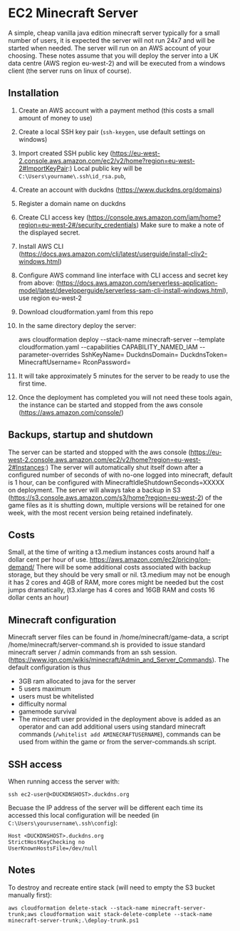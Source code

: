 # EC2 Minecraft Server

A simple, cheap vanilla java edition minecraft server typically for a small number of users, it is expected the server will not run 24x7 and will be started when needed. The server will run on an AWS account of your choosing. These notes assume that you will deploy the server into a UK data centre (AWS region eu-west-2) and will be executed from a windows client (the server runs on linux of course). 

## Installation
1. Create an AWS account with a payment method (this costs a small amount of money to use)
1. Create a local SSH key pair (`ssh-keygen`, use default settings on windows)
1. Import created SSH public key (https://eu-west-2.console.aws.amazon.com/ec2/v2/home?region=eu-west-2#ImportKeyPair:)
Local public key will be `C:\Users\yourname\.ssh\id_rsa.pub`, 
1. Create an account with duckdns (https://www.duckdns.org/domains)
1. Register a domain name on duckdns
1. Create CLI access key (https://console.aws.amazon.com/iam/home?region=eu-west-2#/security_credentials) Make sure to make a note of the displayed secret. 
1. Install AWS CLI (https://docs.aws.amazon.com/cli/latest/userguide/install-cliv2-windows.html)
1. Configure AWS command line interface with CLI access and secret key from above: (https://docs.aws.amazon.com/serverless-application-model/latest/developerguide/serverless-sam-cli-install-windows.html), use region eu-west-2
1. Download cloudformation.yaml from this repo
1. In the same directory deploy the server:

	aws cloudformation deploy --stack-name minecraft-server --template cloudformation.yaml --capabilities CAPABILITY_NAMED_IAM --parameter-overrides SshKeyName=<MYKEYNAME> DuckdnsDomain=<DUCKDNSHOST> DuckdnsToken=<DUCKDNSTOKEN> MinecraftUsername=<MINECRAFTUSERNAME> RconPassword=<MAKEAPASSWORDUP> 

1. It will take approximately 5 minutes for the server to be ready to use the first time.
1. Once the deployment has completed you will not need these tools again, the instance can be started and stopped from the aws console (https://aws.amazon.com/console/)

## Backups, startup and shutdown
The server can be started and stopped with the aws console (https://eu-west-2.console.aws.amazon.com/ec2/v2/home?region=eu-west-2#Instances:)
The server will automatically shut itself down after a configured number of seconds of with no-one logged into minecraft, default is 1 hour, can be configured with MinecraftIdleShutdownSeconds=XXXXX on deployment.
The server will always take a backup in S3 (https://s3.console.aws.amazon.com/s3/home?region=eu-west-2) of the game files as it is shutting down, multiple versions will be retained for one week, with the most recent version being retained indefinately.

## Costs
Small, at the time of writing a t3.medium instances costs around half a dollar cent per hour of use.
https://aws.amazon.com/ec2/pricing/on-demand/ 
There will be some additional costs associated with backup storage, but they should be very small or nil.
t3.medium may not be enough it has 2 cores and 4GB of RAM, more cores might be needed but the cost jumps dramatically, (t3.xlarge has 4 cores and 16GB RAM and costs 16 dollar cents an hour)

## Minecraft configuration
Minecraft server files can be found in /home/minecraft/game-data, a script /home/minecraft/server-command.sh is provided to issue standard minecraft server / admin commands from an ssh session. (https://www.ign.com/wikis/minecraft/Admin_and_Server_Commands). The default configuration is thus
* 3GB ram allocated to java for the server
* 5 users maximum
* users must be whitelisted
* difficulty normal
* gamemode survival
* The minecraft user provided in the deployment above is added as an operator and can add additional users using standard minecraft commands (`/whitelist add AMINECRAFTUSERNAME`), commands can be used from within the game or from the server-commands.sh script.

## SSH access
When running access the server with:

	ssh ec2-user@<DUCKDNSHOST>.duckdns.org

Becuase the IP address of the server will be different each time its accessed this local configuration will be needed (in `C:\Users\yourusername\.ssh\config`):

	Host <DUCKDNSHOST>.duckdns.org
    StrictHostKeyChecking no
    UserKnownHostsFile=/dev/null    

## Notes
To destroy and recreate entire stack (will need to empty the S3 bucket manually first):

	aws cloudformation delete-stack --stack-name minecraft-server-trunk;aws cloudformation wait stack-delete-complete --stack-name minecraft-server-trunk;.\deploy-trunk.ps1

